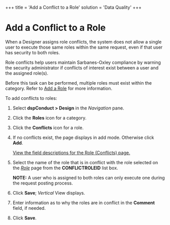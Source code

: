 +++
title = 'Add a Conflict to a Role'
solution = 'Data Quality'
+++

# Add a Conflict to a Role

When a Designer assigns role conflicts, the system does not allow a
single user to execute those same roles within the same request, even if
that user has security to both roles.

Role conflicts help users maintain Sarbanes-Oxley compliance by warning
the security administrator if conflicts of interest exist between a user
and the assigned role(s).

Before this task can be performed, multiple roles must exist within the
category.<span> </span>Refer to [Add a Role](Add_a_Role.htm) for more
information.

To add conflicts to roles:

1.  Select <span style="font-weight: bold;">dspConduct \>
    </span>**Design** in the *Navigation* pane.

2.  Click the **Roles** icon for a category.

3.  Click the **Conflicts** icon for a role.

4.  If no conflicts exist, the page displays in add mode. Otherwise
    click **Add**.
    
    [View the field descriptions for the Role (Conflicts)
    page.](../Page_Desc/Role_Conflicts.htm)

5.  Select the name of the role that is in conflict with the role
    selected on the
    <span style="font-style: italic;">[Role](../Page_Desc/Role_H_dspConduct.htm)</span>
    page from the **CONFLICTROLEID** list box.
    
    **NOTE:** A user who is assigned to both roles can only execute one
    during the request posting process.

6.  Click **Save**; <span style="font-style: italic;">Vertical</span>
    View displays.

7.  Enter information as to why the roles are in conflict in the
    **Comment** field, if needed.

8.  Click <span style="font-weight: bold;">Save</span>.

